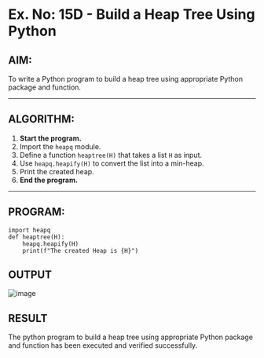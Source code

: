 # Ex. No: 15D - Build a Heap Tree Using Python

## AIM:
To write a Python program to build a heap tree using appropriate Python package and function.

---

## ALGORITHM:

1. **Start the program.**
2. Import the `heapq` module.
3. Define a function `heaptree(H)` that takes a list `H` as input.
4. Use `heapq.heapify(H)` to convert the list into a min-heap.
5. Print the created heap.
6. **End the program.**

---

## PROGRAM:

```
import heapq
def heaptree(H):
    heapq.heapify(H)
    print(f"The created Heap is {H}")
```

## OUTPUT

![image](https://github.com/user-attachments/assets/7d62b53c-f2e8-47cd-9fdf-b2eb332c4b82)

## RESULT

The python program to build a heap tree using appropriate Python package and function has been executed and verified successfully.
